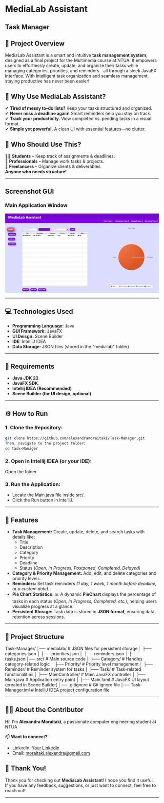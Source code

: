 # MediaLab Assistant
## Task Manager

## 📝 Project Overview
MediaLab Assistant is a smart and intuitive **task management system**, designed as a final project for the Multimedia course at NTUA. It empowers users to effortlessly create, update, and organize their tasks while managing categories, priorities, and reminders—all through a sleek JavaFX interface. With intelligent task organization and seamless management, staying productive has never been easier! 

## 🚀 Why Use MediaLab Assistant?
✔ **Tired of messy to-do lists?** Keep your tasks structured and organized.  
✔ **Never miss a deadline again!** Smart reminders help you stay on track.  
✔ **Track your productivity.** View completed vs. pending tasks in a visual format.  
✔ **Simple yet powerful.** A clean UI with essential features—no clutter.  

## 🎯 Who Should Use This?
👩‍🎓 **Students** – Keep track of assignments & deadlines.  
💼 **Professionals** – Manage work tasks & projects.  
📝 **Freelancers** – Organize clients & deliverables.  
 **Anyone who needs structure!**  

---

## Screenshot GUI
### Main Application Window
![MainUI](screenshots/main-ui.png)

---

## 💻 Technologies Used
- **Programming Language:** Java  
- **GUI Framework:** JavaFX 
- **UI Deisgn:** Scene Builder
- **IDE:** IntelliJ IDEA  
- **Data Storage:** JSON files (stored in the "medialab" folder)

---
## 🔧 Requirements
- **Java JDK 23**.
- **JavaFX SDK**.
- **Intellij IDEA (Recommended)**
- **Scene Builder (for UI design, optional)**
---


## ⚙️ How to Run
### 1. Clone the Repository:
```bash
git clone https://github.com/alexandramoraitaki/Task-Manager.git
Then, navigate to the project folder:
cd Task-Manager
```
### 2. Open in Intellij IDEA (or your IDE):
Open the folder
### 3. Run the Application:
- Locate the Main.java file inside src/.
- Click the Run button in IntelliJ.

---

## 📝 Features
- **Task Management:** Create, update, delete, and search tasks with details like:
  - Title  
  - Description  
  - Category  
  - Priority  
  - Deadline  
  - Status *(Open, In Progress, Postponed, Completed, Delayed)*  
- **Category & Priority Management:** Add, edit, and delete categories and priority levels.  
- **Reminders:** Set task reminders *(1 day, 1 week, 1 month before deadline, or a custom date)*.
- **Pie Chart Statistics:** 📊 A dynamic **PieChart** displays the percentage of tasks in each status *(Open, In Progress, Completed, etc.)*, helping users visualize progress at a glance.  
- **Persistent Storage:** Task data is stored in **JSON format**, ensuring data retention across sessions.  

---

## 📂 Project Structure

Task-Manager/ │── medialab/ # JSON files for persistent storage │ ├── categories.json │ ├── priorities.json │ ├── reminders.json │ ├── tasks.json │── src/ # Main source code │ ├── Category/ # Handles category-related logic │ ├── Priority/ # Priority level management │ ├── Reminder/ # Reminder system for tasks │ ├── Task/ # Task-related functionalities │ ├── MainController/ # Main JavaFX controller │ ├── Main.java # Application entry point │ ├── Main.fxml # JavaFX UI layout (created in Scene Builder) │── .gitignore # Git ignore file │── Task-Manager.iml # IntelliJ IDEA project configuration file

---

## 👩‍💻 About the Contributor  
Hi! I'm **Alexandra Moraitaki**, a passionate computer engineering student at NTUA.  

📫 **Want to connect?**  
- LinkedIn: [Your LinkedIn](linkedin.com/in/alexandra-moraitaki)  
- Email: moraitaki.alexandra@gmail.com 

## 🙌 Thank You!  
Thank you for checking out **MediaLab Assistant**! I hope you find it useful.  
If you have any feedback, suggestions, or just want to connect, feel free to reach out!  

---






